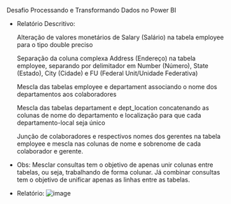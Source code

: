 Desafio Processando e Transformando Dados no Power BI

- Relatório Descritivo:
  
  Alteração de valores monetários de Salary (Salário) na tabela employee para o tipo double preciso
  
  Separação da coluna complexa Address (Endereço) na tabela employee, separando por delimitador em Number (Número), State (Estado), City (Cidade) e FU (Federal Unit/Unidade Federativa)
  
  Mescla das tabelas employee e departament associando o nome dos departamentos aos colaboradores
  
  Mescla das tabelas departament e dept_location concatenando as colunas de nome do departamento e localização para que cada departamento-local seja único
  
  Junção de colaboradores e respectivos nomes dos gerentes na tabela employee e mescla nas colunas de nome e sobrenome de cada colaborador e gerente.

- Obs:
  Mesclar consultas tem o objetivo de apenas unir colunas entre tabelas, ou seja, trabalhando de forma colunar. Já combinar consultas tem o objetivo de unificar apenas as linhas entre as tabelas.

- Relatório:
  ![image](https://github.com/rebeccaey/processando-e-transformando-dados-power-bi/assets/111652786/4f458602-5492-4d7f-8cbd-8243bb38b17b)
